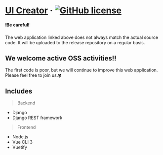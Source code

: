 # [UI Creator](https://pgming-ui-creator.com/) &middot; [![GitHub license](https://img.shields.io/badge/license-MIT-blue.svg)](https://github.com/pgming-life/ui-creator/blob/main/LICENSE)

#### :exclamation:Be careful:exclamation:
The web application linked above does not always match the actual source code.
It will be uploaded to the release repository on a regular basis.

## We welcome active OSS activities!!
The first code is poor, but we will continue to improve this web application.
Please feel free to join us.:four_leaf_clover:

## Includes

>Backend
* Django
* Django REST framework

>Frontend
* Node.js
* Vue CLI 3
* Vuetify
